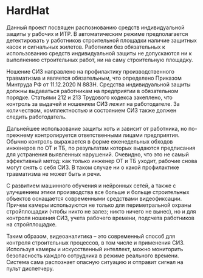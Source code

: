 # HardHat

Данный проект посвящен распознованию средств индивидуальной защиты у рабочих и ИТР.
В автоматическим режиме предполагается детектировать у работников строительной площадки наличие защитных касок и сигнальных жилетов.
Работники без обязательных к использованию средств индивидуальной защиты не допускаются ни к выполнению строительных работ,
ни на саму строительную площадку.

Ношение СИЗ направлено на профилактику производственного травматизма и является обязательным, что определено Приказом Минтруда РФ от 11.12.2020 N 883Н.
Средства индивидуальной защиты должны выдаваться работникам на предприятии в обязательном порядке. 
Статьями 212 и 213 Трудового кодекса закеплено, что контроль за выдачей и ношением СИЗ лежит на работодателе. 
За количеством, комплектностью и состоянием СИЗ также должен следить работодатель.

Дальнейшее использование защиты хоть и зависит от работника, но по-прежнему контролируется ответственными лицами предприятия. 
Обычно контроль выражается в форме еженедельных обходов инженеров по ОТ и ТБ, по результатам которых выдаются предписания для устранения выявленных нарушений.
Очевидно, что это не самый эффективный метод: как только инженер ОТ и ТБ уходит, рабочие снова могут снять с себя СИЗ. 
В таком случае ни о какой профилактике травматизма не может быть и речи. 

С развитием машинного обучения и нейронных сетей, а также с улучшением этики производства все больше и больще строительных объектов
оснащается современными средствами видеофиксации. Причем камеры используются не только для периметральной охраны стройплощадки 
(чтобы никто не залез; никто ничего не вынес), но и для контроля ношения СИЗ, учета рабочего времени, подсчета работников на стройплощадке.

Таким образом, видеоаналитика – это современный способ для контроля строительных процессов, в том числе и применения СИЗ.
Используя камеры и искусственный интеллект, можно мониторить безопасность каждого сотрудника в режиме реального времени.
Система сама распознает опасную ситуацию и отправит сигнал на пульт диспетчеру.
 

 
 
